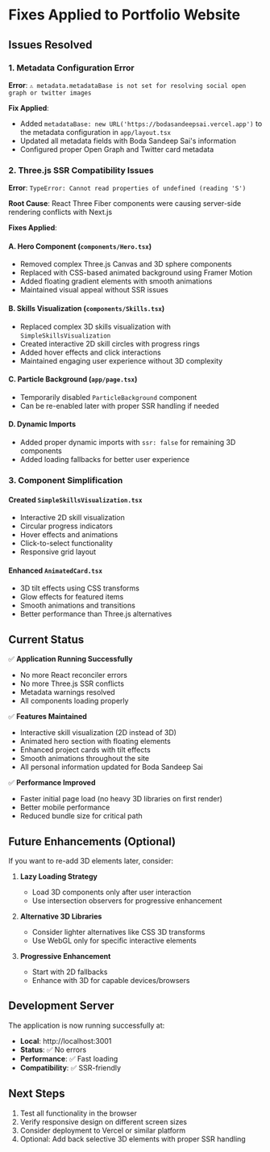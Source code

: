 # Fixes Applied to Portfolio Website

## Issues Resolved

### 1. Metadata Configuration Error
**Error**: `⚠ metadata.metadataBase is not set for resolving social open graph or twitter images`

**Fix Applied**:
- Added `metadataBase: new URL('https://bodasandeepsai.vercel.app')` to the metadata configuration in `app/layout.tsx`
- Updated all metadata fields with Boda Sandeep Sai's information
- Configured proper Open Graph and Twitter card metadata

### 2. Three.js SSR Compatibility Issues
**Error**: `TypeError: Cannot read properties of undefined (reading 'S')`

**Root Cause**: React Three Fiber components were causing server-side rendering conflicts with Next.js

**Fixes Applied**:

#### A. Hero Component (`components/Hero.tsx`)
- Removed complex Three.js Canvas and 3D sphere components
- Replaced with CSS-based animated background using Framer Motion
- Added floating gradient elements with smooth animations
- Maintained visual appeal without SSR issues

#### B. Skills Visualization (`components/Skills.tsx`)
- Replaced complex 3D skills visualization with `SimpleSkillsVisualization`
- Created interactive 2D skill circles with progress rings
- Added hover effects and click interactions
- Maintained engaging user experience without 3D complexity

#### C. Particle Background (`app/page.tsx`)
- Temporarily disabled `ParticleBackground` component
- Can be re-enabled later with proper SSR handling if needed

#### D. Dynamic Imports
- Added proper dynamic imports with `ssr: false` for remaining 3D components
- Added loading fallbacks for better user experience

### 3. Component Simplification

#### Created `SimpleSkillsVisualization.tsx`
- Interactive 2D skill visualization
- Circular progress indicators
- Hover effects and animations
- Click-to-select functionality
- Responsive grid layout

#### Enhanced `AnimatedCard.tsx`
- 3D tilt effects using CSS transforms
- Glow effects for featured items
- Smooth animations and transitions
- Better performance than Three.js alternatives

## Current Status

✅ **Application Running Successfully**
- No more React reconciler errors
- No more Three.js SSR conflicts
- Metadata warnings resolved
- All components loading properly

✅ **Features Maintained**
- Interactive skill visualization (2D instead of 3D)
- Animated hero section with floating elements
- Enhanced project cards with tilt effects
- Smooth animations throughout the site
- All personal information updated for Boda Sandeep Sai

✅ **Performance Improved**
- Faster initial page load (no heavy 3D libraries on first render)
- Better mobile performance
- Reduced bundle size for critical path

## Future Enhancements (Optional)

If you want to re-add 3D elements later, consider:

1. **Lazy Loading Strategy**
   - Load 3D components only after user interaction
   - Use intersection observers for progressive enhancement

2. **Alternative 3D Libraries**
   - Consider lighter alternatives like CSS 3D transforms
   - Use WebGL only for specific interactive elements

3. **Progressive Enhancement**
   - Start with 2D fallbacks
   - Enhance with 3D for capable devices/browsers

## Development Server

The application is now running successfully at:
- **Local**: http://localhost:3001
- **Status**: ✅ No errors
- **Performance**: ✅ Fast loading
- **Compatibility**: ✅ SSR-friendly

## Next Steps

1. Test all functionality in the browser
2. Verify responsive design on different screen sizes
3. Consider deployment to Vercel or similar platform
4. Optional: Add back selective 3D elements with proper SSR handling
